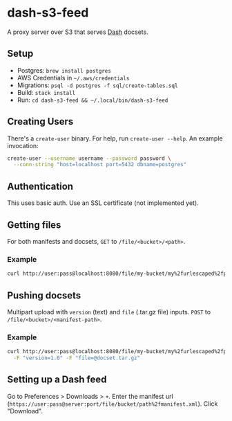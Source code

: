 # dash-s3-feed

A proxy server over S3 that serves [Dash](http://kapeli.com/) docsets.

## Setup

* Postgres: `brew install postgres`
* AWS Credentials in `~/.aws/credentials`
* Migrations: `psql -d postgres -f sql/create-tables.sql`
* Build: `stack install`
* Run: `cd dash-s3-feed && ~/.local/bin/dash-s3-feed`

## Creating Users

There's a `create-user` binary. For help, run `create-user --help`. An example invocation:

```bash
create-user --username username --password password \
  --conn-string "host=localhost port=5432 dbname=postgres"
```
## Authentication

This uses basic auth. Use an SSL certificate (not implemented yet).

## Getting files

For both manifests and docsets, `GET` to `/file/<bucket>/<path>`.

### Example

```bash
curl http://user:pass@localhost:8080/file/my-bucket/my%2furlescaped%2fpath%2fmanifest.xml
```

## Pushing docsets

Multipart upload with `version` (text) and `file` (.tar.gz file) inputs. `POST` to
`/file/<bucket>/<manifest-path>`.

### Example

```bash
curl http://user:pass@localhost:8080/file/my-bucket/my%2furlescaped%2fpath%2fmanifest.xml \
  -F "version=1.0" -F "file=@docset.tar.gz"
```

## Setting up a Dash feed

Go to Preferences > Downloads > `+`. Enter the manifest url
(`https://user:pass@server:port/file/bucket/path%2fmanifest.xml`). Click "Download".
